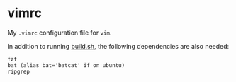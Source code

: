 # vimrc

My `.vimrc` configuration file for `vim`.

In addition to running [build.sh](./build.sh), the following dependencies are also needed:
```
fzf
bat (alias bat='batcat' if on ubuntu)
ripgrep
``` 

